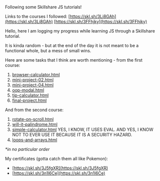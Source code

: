 Following some Skillshare JS tutorials!

Links to the courses I followed:
[https://skl.sh/3Li8GAh](https://skl.sh/3Li8GAh)
[https://skl.sh/3FFhjky](https://skl.sh/3FFhjky)

Hello, here I am logging my progress while learning JS through a Skillshare tutorial.

It is kinda random - but at the end of the day it is not meant to be a functional whole, but a mess of small wins.

Here are some tasks that I think are worth mentioning - from the first course:

1. [browser-calculator.html](course-01/browser-calculator.html)
2. [mini-project-02.html](course-01/mini-project-02.html)
3. [mini-project-04.html](course-01/mini-project-04.html)
4. [oop-modal.html](course-01/oop-modal.html)
5. [tip-calculator.html](course-01/tip-calculator.html)
6. [final-project.html](course-01/final-project.html)

And from the second course:

1. [rotate-on-scroll.html](course-02/rotate-on-scroll.html)
2. [will-it-palindrome.html](course-02/will-it-palindrome.html)
3. [simple-calculator.html](course-02/simple-calculator.html) YES, I KNOW, IT USES EVAL. AND YES, I KNOW NOT TO EVER USE IT BECAUSE IT IS A SECURITY HAZARD.
4. [loops-and-arrays.html](course-02/loops-and-arrays.html)

_*in no particular order_

My certificates (gotta catch them all like Pokemon):

- [https://skl.sh/3J5fgXR](https://skl.sh/3J5fgXR)
- [https://skl.sh/3n1l6Ce](https://skl.sh/3n1l6Ce)
